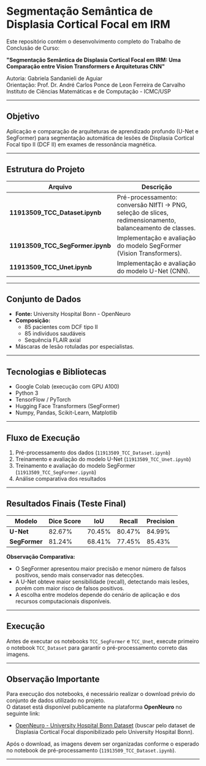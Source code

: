 
# Segmentação Semântica de Displasia Cortical Focal em IRM

Este repositório contém o desenvolvimento completo do Trabalho de Conclusão de Curso:

**"Segmentação Semântica de Displasia Cortical Focal em IRM: Uma Comparação entre Vision Transformers e Arquiteturas CNN"**

Autoria: Gabriela Sandanieli de Aguiar  
Orientação: Prof. Dr. André Carlos Ponce de Leon Ferreira de Carvalho  
Instituto de Ciências Matemáticas e de Computação - ICMC/USP

---

## Objetivo

Aplicação e comparação de arquiteturas de aprendizado profundo (U-Net e SegFormer) para segmentação automática de lesões de Displasia Cortical Focal tipo II (DCF II) em exames de ressonância magnética.

---

## Estrutura do Projeto

| Arquivo | Descrição |
| ------- | --------- |
| **11913509_TCC_Dataset.ipynb** | Pré-processamento: conversão NIfTI → PNG, seleção de slices, redimensionamento, balanceamento de classes. |
| **11913509_TCC_SegFormer.ipynb** | Implementação e avaliação do modelo SegFormer (Vision Transformers). |
| **11913509_TCC_Unet.ipynb** | Implementação e avaliação do modelo U-Net (CNN). |

---

## Conjunto de Dados

- **Fonte:** University Hospital Bonn - OpenNeuro
- **Composição:**
  - 85 pacientes com DCF tipo II
  - 85 indivíduos saudáveis
  - Sequência FLAIR axial
- Máscaras de lesão rotuladas por especialistas.

---

## Tecnologias e Bibliotecas

- Google Colab (execução com GPU A100)
- Python 3
- TensorFlow / PyTorch
- Hugging Face Transformers (SegFormer)
- Numpy, Pandas, Scikit-Learn, Matplotlib

---

## Fluxo de Execução

1. Pré-processamento dos dados (`11913509_TCC_Dataset.ipynb`)
2. Treinamento e avaliação do modelo U-Net (`11913509_TCC_Unet.ipynb`)
3. Treinamento e avaliação do modelo SegFormer (`11913509_TCC_SegFormer.ipynb`)
4. Análise comparativa dos resultados

---

## Resultados Finais (Teste Final)

| Modelo   | Dice Score | IoU | Recall | Precision |
| -------- | ---------- | ---- | ------ | --------- |
| **U-Net**    | 82.67%     | 70.45% | 80.47% | 84.99% |
| **SegFormer** | 81.24%    | 68.41% | 77.45% | 85.43% |

**Observação Comparativa:**

- O SegFormer apresentou maior precisão e menor número de falsos positivos, sendo mais conservador nas detecções.
- A U-Net obteve maior sensibilidade (recall), detectando mais lesões, porém com maior risco de falsos positivos.
- A escolha entre modelos depende do cenário de aplicação e dos recursos computacionais disponíveis.

---

## Execução

Antes de executar os notebooks `TCC_SegFormer` e `TCC_Unet`, execute primeiro o notebook `TCC_Dataset` para garantir o pré-processamento correto das imagens.

---

## Observação Importante

Para execução dos notebooks, é necessário realizar o download prévio do conjunto de dados utilizado no projeto.  
O dataset está disponível publicamente na plataforma **OpenNeuro** no seguinte link:

- [OpenNeuro - University Hospital Bonn Dataset](https://openneuro.org/) (buscar pelo dataset de Displasia Cortical Focal disponibilizado pelo University Hospital Bonn).

Após o download, as imagens devem ser organizadas conforme o esperado no notebook de pré-processamento (`11913509_TCC_Dataset.ipynb`).

---
